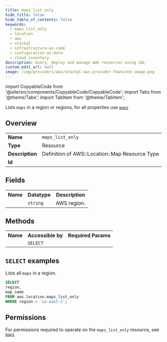 ```yaml
---
title: maps_list_only
hide_title: false
hide_table_of_contents: false
keywords:
  - maps_list_only
  - location
  - aws
  - stackql
  - infrastructure-as-code
  - configuration-as-data
  - cloud inventory
description: Query, deploy and manage AWS resources using SQL
custom_edit_url: null
image: /img/providers/aws/stackql-aws-provider-featured-image.png
---
```


import CopyableCode from '@site/src/components/CopyableCode/CopyableCode';
import Tabs from '@theme/Tabs';
import TabItem from '@theme/TabItem';

Lists <code>maps</code> in a region or regions, for all properties use <a href="/providers/aws/serviceName/maps/"><code>maps</code></a>

## Overview
<table><tbody>
<tr><td><b>Name</b></td><td><code>maps_list_only</code></td></tr>
<tr><td><b>Type</b></td><td>Resource</td></tr>
<tr><td><b>Description</b></td><td>Definition of AWS::Location::Map Resource Type</td></tr>
<tr><td><b>Id</b></td><td><CopyableCode code="aws.location.maps_list_only" /></td></tr>
</tbody></table>

## Fields
<table><tbody><tr><th>Name</th><th>Datatype</th><th>Description</th></tr><tr><td><CopyableCode code="region" /></td><td><code>string</code></td><td>AWS region.</td></tr>
</tbody></table>

## Methods

<table><tbody>
  <tr>
    <th>Name</th>
    <th>Accessible by</th>
    <th>Required Params</th>
  </tr>
  <tr>
    <td><CopyableCode code="list_resources" /></td>
    <td><code>SELECT</code></td>
    <td><CopyableCode code="region" /></td>
  </tr>
</tbody></table>

## `SELECT` examples
Lists all <code>maps</code> in a region.
```sql
SELECT
region,
map_name
FROM aws.location.maps_list_only
WHERE region = 'us-east-1';
```


## Permissions

For permissions required to operate on the <code>maps_list_only</code> resource, see <a href="/providers/aws/location/maps/#permissions"><code>maps</code></a>

